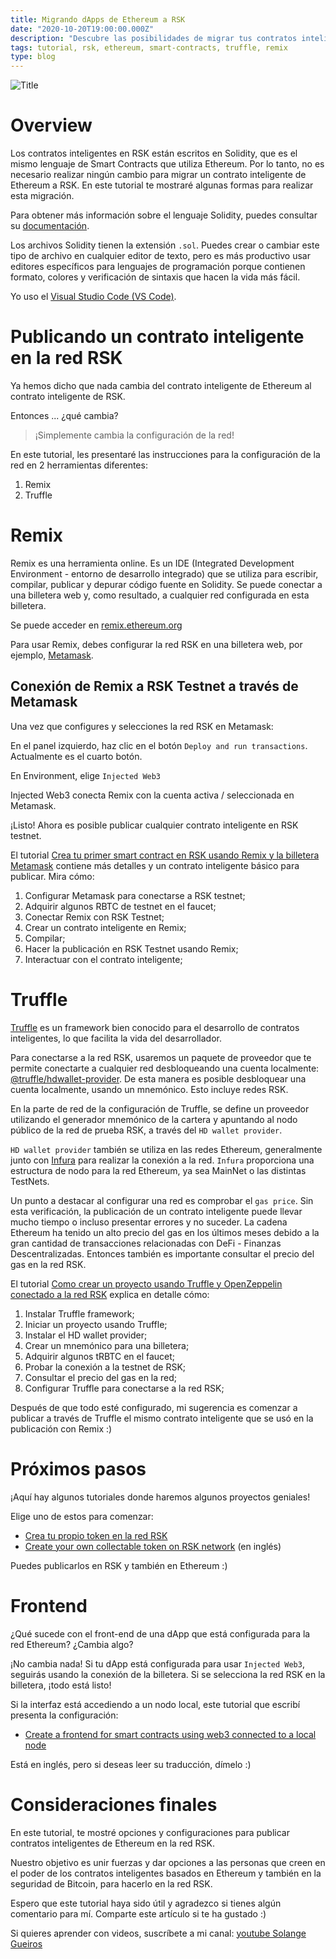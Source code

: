 ```yaml
---
title: Migrando dApps de Ethereum a RSK
date: "2020-10-20T19:00:00.000Z"
description: "Descubre las posibilidades de migrar tus contratos inteligentes y aplicaciones Ethereum a la red RSK."
tags: tutorial, rsk, ethereum, smart-contracts, truffle, remix
type: blog
---
```


![Title](/images/image-es-00.png)

# Overview

Los contratos inteligentes en RSK están escritos en Solidity, que es el mismo lenguaje de Smart Contracts que utiliza Ethereum. Por lo tanto, no es necesario realizar ningún cambio para migrar un contrato inteligente de Ethereum a RSK. En este tutorial te mostraré algunas formas para realizar esta migración.

Para obtener más información sobre el lenguaje Solidity, puedes consultar su [documentación](https://solidity.readthedocs.io/).

Los archivos Solidity tienen la extensión `.sol`. Puedes crear o cambiar este tipo de archivo en cualquier editor de texto, pero es más productivo usar editores específicos para lenguajes de programación porque contienen formato, colores y verificación de sintaxis que hacen la vida más fácil.

Yo uso el [Visual Studio Code (VS Code)](https://code.visualstudio.com/).

# Publicando un contrato inteligente en la red RSK

Ya hemos dicho que nada cambia del contrato inteligente de Ethereum al contrato inteligente de RSK.

Entonces ... ¿qué cambia?

> ¡Simplemente cambia la configuración de la red!

En este tutorial, les presentaré las instrucciones para la configuración de la red en 2 herramientas diferentes:

1. Remix
2. Truffle

# Remix

Remix es una herramienta online. Es un IDE (Integrated Development Environment - entorno de desarrollo integrado) que se utiliza para escribir, compilar, publicar y depurar código fuente en Solidity. Se puede conectar a una billetera web y, como resultado, a cualquier red configurada en esta billetera.

Se puede acceder en [remix.ethereum.org](https://remix.ethereum.org/)

Para usar Remix, debes configurar la red RSK en una billetera web, por ejemplo, [Metamask](https://metamask.io/).

## Conexión de Remix a RSK Testnet a través de Metamask

Una vez que configures y selecciones la red RSK en Metamask:

En el panel izquierdo, haz clic en el botón `Deploy and run transactions`. 
Actualmente es el cuarto botón.

En Environment, elige `Injected Web3`

Injected Web3 conecta Remix con la cuenta activa / seleccionada en Metamask.

¡Listo! Ahora es posible publicar cualquier contrato inteligente en RSK testnet.

El tutorial [Crea tu primer smart contract en RSK usando Remix y la billetera Metamask](https://solange.dev/2020/rsk-first-smart-contract/) contiene más detalles y un contrato inteligente básico para publicar. Mira cómo:

1. Configurar Metamask para conectarse a RSK testnet;
1. Adquirir algunos RBTC de testnet en el faucet;
1. Conectar Remix con RSK Testnet;
1. Crear un contrato inteligente en Remix;
1. Compilar;
1. Hacer la publicación en RSK Testnet usando Remix;
1. Interactuar con el contrato inteligente; 

# Truffle

[Truffle](https://www.trufflesuite.com/truffle) es un framework bien conocido para el desarrollo de contratos inteligentes, lo que facilita la vida del desarrollador.

Para conectarse a la red RSK, usaremos un paquete de proveedor que te permite conectarte a cualquier red desbloqueando una cuenta localmente: [@truffle/hdwallet-provider](https://www.npmjs.com/package/@truffle/hdwallet-provider). 
De esta manera es posible desbloquear una cuenta localmente, usando un mnemónico. Esto incluye redes RSK.

En la parte de red de la configuración de Truffle, se define un proveedor utilizando el generador mnemónico de la cartera y apuntando al nodo público de la red de prueba RSK, a través del `HD wallet provider`.

`HD wallet provider` también se utiliza en las redes Ethereum, generalmente junto con [Infura](https://infura.io/) para realizar la conexión a la red. `Infura` proporciona una estructura de nodo para la red Ethereum, ya sea MainNet o las distintas TestNets.

Un punto a destacar al configurar una red es comprobar el `gas price`. Sin esta verificación, la publicación de un contrato inteligente puede llevar mucho tiempo o incluso presentar errores y no suceder. La cadena Ethereum ha tenido un alto precio del gas en los últimos meses debido a la gran cantidad de transacciones relacionadas con DeFi - Finanzas Descentralizadas. Entonces también es importante consultar el precio del gas en la red RSK.

El tutorial [Como crear un proyecto usando Truffle y OpenZeppelin conectado a la red RSK](https://solange.dev/2020/2020-05-10-Rsk-SetupTruffleOZ/) explica en detalle cómo:

1. Instalar Truffle framework;
2. Iniciar un proyecto usando Truffle;
3. Instalar el HD wallet provider;
4. Crear un mnemónico para una billetera;
5. Adquirir algunos tRBTC en el faucet;
6. Probar la conexión a la testnet de RSK;
7. Consultar el precio del gas en la red;
8. Configurar Truffle para conectarse a la red RSK;

Después de que todo esté configurado, mi sugerencia es comenzar a publicar a través de Truffle el mismo contrato inteligente que se usó en la publicación con Remix :)

# Próximos pasos

¡Aquí hay algunos tutoriales donde haremos algunos proyectos geniales!

Elige uno de estos para comenzar:

- [Crea tu propio token en la red RSK](https://solange.dev/2020/2020-04-26-Rsk-CreateToken/)
- [Create your own collectable token on RSK network](https://developers.rsk.co/tutorials/tokens/create-a-collectable-token/) (en inglés)

Puedes publicarlos en RSK y también en Ethereum :)

# Frontend

¿Qué sucede con el front-end de una dApp que está configurada para la red Ethereum? ¿Cambia algo?

¡No cambia nada! Si tu dApp está configurada para usar `Injected Web3`, seguirás usando la conexión de la billetera. Si se selecciona la red RSK en la billetera, ¡todo está listo!

Si la interfaz está accediendo a un nodo local, este tutorial que escribí presenta la configuración:

* [Create a frontend for smart contracts using web3 connected to a local node](https://developers.rsk.co/tutorials/frontend/frontend-web3-local/)

Está en inglés, pero si deseas leer su traducción, dímelo :)

# Consideraciones finales

En este tutorial, te mostré opciones y configuraciones para publicar contratos inteligentes de Ethereum en la red RSK.

Nuestro objetivo es unir fuerzas y dar opciones a las personas que creen en el poder de los contratos inteligentes basados ​​en Ethereum y también en la seguridad de Bitcoin, para hacerlo en la red RSK.

Espero que este tutorial haya sido útil y agradezco si tienes algún comentario para mí. 
Comparte este artículo si te ha gustado :)

Si quieres aprender con videos, suscríbete a mi canal:
<a href="https://www.youtube.com/user/solangegueiros" target="_blank"> youtube Solange Gueiros</a>
